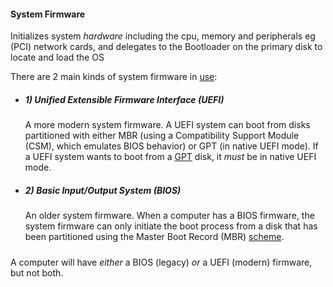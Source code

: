 #### System Firmware
Initializes system _hardware_ including the cpu, memory and peripherals eg (PCI) network cards, and delegates to the Bootloader on the primary disk to locate and load the OS


There are 2 main kinds of system firmware in [use](storage.md):

####
- ##### 1)  Unified Extensible Firmware Interface (UEFI)
    A more modern system firmware. A UEFI system can boot from disks partitioned with either MBR (using a Compatibility Support Module (CSM), which emulates BIOS behavior) or GPT (in native UEFI mode). If a UEFI system wants to boot from a [GPT](disks_and_partitions.md) disk, it *must* be in native UEFI mode.

- ##### 2) Basic Input/Output System (BIOS)
    An older system firmware. When a computer has a BIOS firmware, the system firmware can only initiate the boot process from a disk that has been partitioned using the Master Boot Record (MBR) [scheme](disks_and_partitions.md).



#####
A computer will have *either* a BIOS (legacy) *or* a UEFI (modern) firmware, but not both.